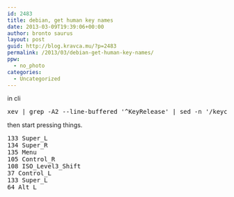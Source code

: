 ```yaml
---
id: 2483
title: debian, get human key names
date: 2013-03-09T19:39:06+00:00
author: bronto saurus
layout: post
guid: http://blog.kravca.mu/?p=2483
permalink: /2013/03/debian-get-human-key-names/
ppw:
  - no_photo
categories:
  - Uncategorized
---
```

in cli

<pre>xev | grep -A2 --line-buffered '^KeyRelease' | sed -n '/keycode /s/^.*keycode \([0-9]*\).* (.*, \(.*\)).*$/\1 \2/p'
</pre>

then start pressing things.

<pre>133 Super_L
134 Super_R
135 Menu
105 Control_R
108 ISO_Level3_Shift
37 Control_L
133 Super_L
64 Alt_L
</pre>